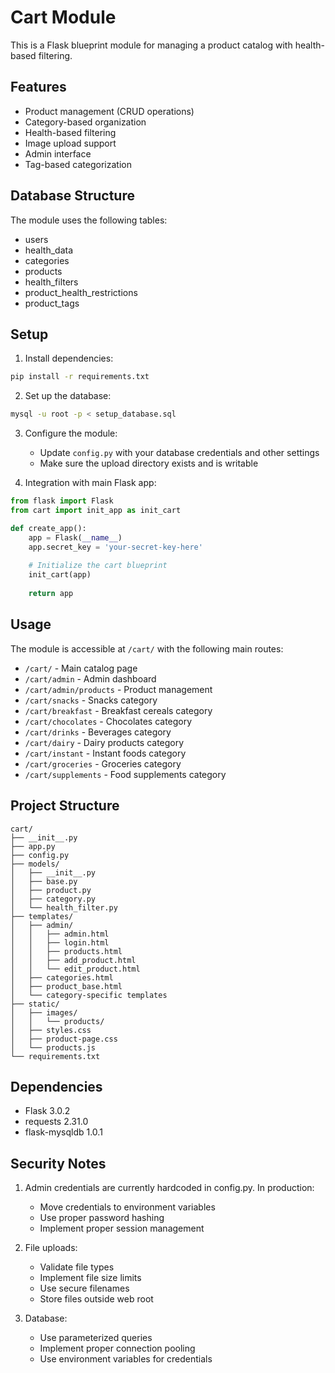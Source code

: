 # Cart Module

This is a Flask blueprint module for managing a product catalog with health-based filtering.

## Features

- Product management (CRUD operations)
- Category-based organization
- Health-based filtering
- Image upload support
- Admin interface
- Tag-based categorization

## Database Structure

The module uses the following tables:
- users
- health_data
- categories
- products
- health_filters
- product_health_restrictions
- product_tags

## Setup

1. Install dependencies:
```bash
pip install -r requirements.txt
```

2. Set up the database:
```bash
mysql -u root -p < setup_database.sql
```

3. Configure the module:
   - Update `config.py` with your database credentials and other settings
   - Make sure the upload directory exists and is writable

4. Integration with main Flask app:
```python
from flask import Flask
from cart import init_app as init_cart

def create_app():
    app = Flask(__name__)
    app.secret_key = 'your-secret-key-here'
    
    # Initialize the cart blueprint
    init_cart(app)
    
    return app
```

## Usage

The module is accessible at `/cart/` with the following main routes:

- `/cart/` - Main catalog page
- `/cart/admin` - Admin dashboard
- `/cart/admin/products` - Product management
- `/cart/snacks` - Snacks category
- `/cart/breakfast` - Breakfast cereals category
- `/cart/chocolates` - Chocolates category
- `/cart/drinks` - Beverages category
- `/cart/dairy` - Dairy products category
- `/cart/instant` - Instant foods category
- `/cart/groceries` - Groceries category
- `/cart/supplements` - Food supplements category

## Project Structure

```
cart/
├── __init__.py
├── app.py
├── config.py
├── models/
│   ├── __init__.py
│   ├── base.py
│   ├── product.py
│   ├── category.py
│   └── health_filter.py
├── templates/
│   ├── admin/
│   │   ├── admin.html
│   │   ├── login.html
│   │   ├── products.html
│   │   ├── add_product.html
│   │   └── edit_product.html
│   ├── categories.html
│   ├── product_base.html
│   └── category-specific templates
├── static/
│   ├── images/
│   │   └── products/
│   ├── styles.css
│   ├── product-page.css
│   └── products.js
└── requirements.txt
```

## Dependencies

- Flask 3.0.2
- requests 2.31.0
- flask-mysqldb 1.0.1

## Security Notes

1. Admin credentials are currently hardcoded in config.py. In production:
   - Move credentials to environment variables
   - Use proper password hashing
   - Implement proper session management

2. File uploads:
   - Validate file types
   - Implement file size limits
   - Use secure filenames
   - Store files outside web root

3. Database:
   - Use parameterized queries
   - Implement proper connection pooling
   - Use environment variables for credentials 
